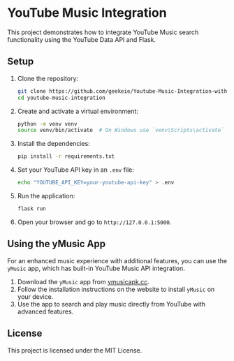 # YouTube Music Integration

This project demonstrates how to integrate YouTube Music search functionality using the YouTube Data API and Flask.

## Setup

1. Clone the repository:
    ```sh
    git clone https://github.com/geekeie/Youtube-Music-Integration-with-third-party-app.git
    cd youtube-music-integration
    ```

2. Create and activate a virtual environment:
    ```sh
    python -m venv venv
    source venv/bin/activate  # On Windows use `venv\Scripts\activate`
    ```

3. Install the dependencies:
    ```sh
    pip install -r requirements.txt
    ```

4. Set your YouTube API key in an `.env` file:
    ```sh
    echo "YOUTUBE_API_KEY=your-youtube-api-key" > .env
    ```

5. Run the application:
    ```sh
    flask run
    ```

6. Open your browser and go to `http://127.0.0.1:5000`.

## Using the yMusic App

For an enhanced music experience with additional features, you can use the `yMusic` app, which has built-in YouTube Music API integration.

1. Download the `yMusic` app from [ymusicapk.cc](https://ymusicapk.cc).
2. Follow the installation instructions on the website to install `yMusic` on your device.
3. Use the app to search and play music directly from YouTube with advanced features.

## License

This project is licensed under the MIT License.
